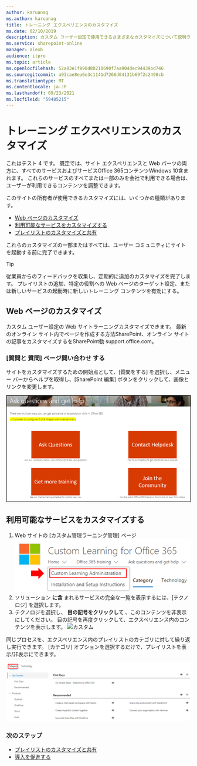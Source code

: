 ```yaml
---
author: karuanag
ms.author: karuanag
title: トレーニング エクスペリエンスのカスタマイズ
ms.date: 02/10/2019
description: カスタム ユーザー設定で使用できるさまざまなカスタマイズについて説明ラーニングOffice 365
ms.service: sharepoint-online
manager: alexb
audience: itpro
ms.topic: article
ms.openlocfilehash: 52a83e1f898d80210690f7aa904dec94439bd746
ms.sourcegitcommit: a93cae8ea6e3c1141d7266d04131b69f2c2498cb
ms.translationtype: MT
ms.contentlocale: ja-JP
ms.lasthandoff: 09/23/2021
ms.locfileid: "59485215"
---
```

# <a name="customize-the-training-experience"></a>トレーニング エクスペリエンスのカスタマイズ

これはテスト 4 です。 既定では、サイト エクスペリエンスと Web パーツの両方に、すべてのサービスおよびサービスOffice 365コンテンツWindows 10含まれます。  これらのサービスのすべてまたは一部のみを会社で利用できる場合は、ユーザーが利用できるコンテンツを調整できます。  

このサイトの所有者が使用できるカスタマイズには、いくつかの種類があります。 

- [Web ページのカスタマイズ](#customizing-web-pages)
- [利用可能なサービスをカスタマイズする](#customize-available-services)
- [プレイリストのカスタマイズと共有](customplaylist.md)

これらのカスタマイズの一部またはすべては、ユーザー コミュニティにサイトを起動する前に完了できます。  

> [!TIP]
> 従業員からのフィードバックを収集し、定期的に追加のカスタマイズを完了します。  プレイリストの追加、特定の役割への Web ページのターゲット設定、または新しいサービスの起動時に新しいトレーニング コンテンツを有効にする。 

## <a name="customizing-web-pages"></a>Web ページのカスタマイズ

カスタム ユーザー設定の Web サイトラーニングカスタマイズできます。 最新のオンライン サイト内でページを作成する方法SharePoint、オンライン サイトの記事を[](https://support.office.com/article/customize-your-sharepoint-site-320b43e5-b047-4fda-8381-f61e8ac7f59b)カスタマイズするをSharePoint勧 support.office.com。 

### <a name="customize-the-ask-questions-and-get-help-page"></a>[質問と **質問] ページ問い合わせ** する

サイトをカスタマイズするための開始点として、[質問をする] を選択し、メニュー バーからヘルプを取得し、[SharePoint 編集] ボタンをクリックして、画像とリンクを変更します。 

![カスタム質問](media/custom_ask.png)

## <a name="customize-available-services"></a>利用可能なサービスをカスタマイズする

1.  Web サイトの [カスタム管理ラーニング管理] ページ ![ に移動します。](media/custom_admin.png)
1. ソリューション **に含** まれるサービスの完全な一覧を表示するには、[テクノロジ] を選択します。
1. テクノロジを選択し、 **目の記号をクリックして** 、このコンテンツを非表示にしてください。  目の記号を再度クリックして、エクスペリエンス内のコンテンツを表示します。 
![カスタム](media/custom_techlist.png)

同じプロセスを、エクスペリエンス内のプレイリストのカテゴリに対して繰り返し実行できます。  [カテゴリ] オプションを選択するだけで、プレイリストを表示/非表示にできます。 

![カスタム カテゴリ](media/custom_cat.png)

### <a name="next-steps"></a>次のステップ

- [プレイリストのカスタマイズと共有](customplaylist.md)
- [導入を促進する](driveadoption.md) 
